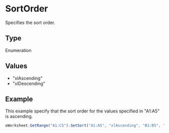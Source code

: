 # SortOrder

Specifies the sort order.

## Type

Enumeration

## Values

- "xlAscending"
- "xlDescending"


## Example

This example specify that the sort order for the values specified in "A1:A5" is ascending.

```javascript
oWorksheet.GetRange("A1:C5").SetSort("A1:A5", "xlAscending", "B1:B5", "xlDescending", "C1:C5", "xlAscending", "xlYes", "xlSortColumns");
```
